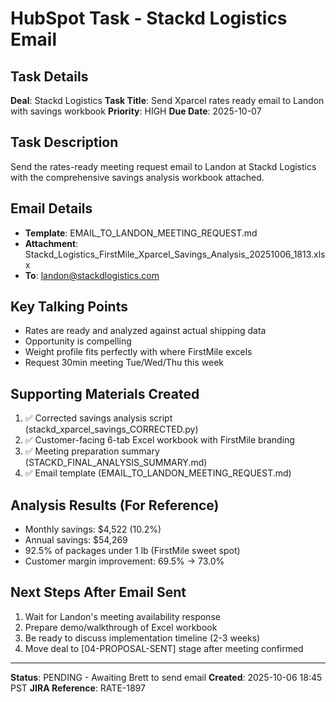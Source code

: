 # HubSpot Task - Stackd Logistics Email

## Task Details
**Deal**: Stackd Logistics
**Task Title**: Send Xparcel rates ready email to Landon with savings workbook
**Priority**: HIGH
**Due Date**: 2025-10-07

## Task Description
Send the rates-ready meeting request email to Landon at Stackd Logistics with the comprehensive savings analysis workbook attached.

## Email Details
- **Template**: EMAIL_TO_LANDON_MEETING_REQUEST.md
- **Attachment**: Stackd_Logistics_FirstMile_Xparcel_Savings_Analysis_20251006_1813.xlsx
- **To**: landon@stackdlogistics.com

## Key Talking Points
- Rates are ready and analyzed against actual shipping data
- Opportunity is compelling
- Weight profile fits perfectly with where FirstMile excels
- Request 30min meeting Tue/Wed/Thu this week

## Supporting Materials Created
1. ✅ Corrected savings analysis script (stackd_xparcel_savings_CORRECTED.py)
2. ✅ Customer-facing 6-tab Excel workbook with FirstMile branding
3. ✅ Meeting preparation summary (STACKD_FINAL_ANALYSIS_SUMMARY.md)
4. ✅ Email template (EMAIL_TO_LANDON_MEETING_REQUEST.md)

## Analysis Results (For Reference)
- Monthly savings: $4,522 (10.2%)
- Annual savings: $54,269
- 92.5% of packages under 1 lb (FirstMile sweet spot)
- Customer margin improvement: 69.5% → 73.0%

## Next Steps After Email Sent
1. Wait for Landon's meeting availability response
2. Prepare demo/walkthrough of Excel workbook
3. Be ready to discuss implementation timeline (2-3 weeks)
4. Move deal to [04-PROPOSAL-SENT] stage after meeting confirmed

---

**Status**: PENDING - Awaiting Brett to send email
**Created**: 2025-10-06 18:45 PST
**JIRA Reference**: RATE-1897
